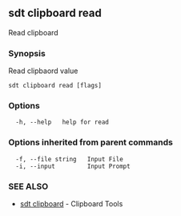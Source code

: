 ## sdt clipboard read

Read clipboard

### Synopsis

Read clipbaord value

```
sdt clipboard read [flags]
```

### Options

```
  -h, --help   help for read
```

### Options inherited from parent commands

```
  -f, --file string   Input File
  -i, --input         Input Prompt
```

### SEE ALSO

* [sdt clipboard](sdt_clipboard.md)	 - Clipboard Tools


